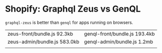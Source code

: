 # Shopify: Graphql Zeus vs GenQL

`graphql-zeus` is better than `genql` for apps running on browsers.

|                              |                               |
| ---------------------------- | ----------------------------- |
| zeus-front/bundle.js 92.3kb  | genql-front/bundle.js 193.4kb |
| zeus-admin/bundle.js 583.0kb | genql-admin/bundle.js 1.2mb   |
|                              |                               |
